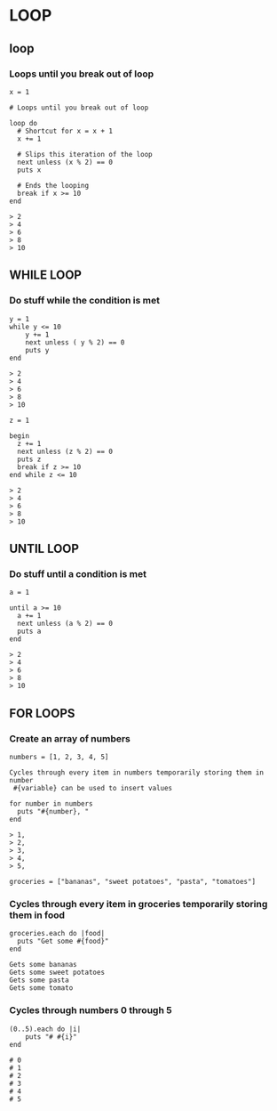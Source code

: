 # LOOP

## loop

### Loops until you break out of loop

```
x = 1
 
# Loops until you break out of loop
 
loop do
  # Shortcut for x = x + 1
  x += 1
 
  # Slips this iteration of the loop
  next unless (x % 2) == 0
  puts x
 
  # Ends the looping
  break if x >= 10
end

> 2
> 4
> 6
> 8
> 10
```

## WHILE LOOP

### Do stuff while the condition is met

```
y = 1
while y <= 10
	y += 1
	next unless ( y % 2) == 0
	puts y
end 

> 2
> 4
> 6
> 8
> 10
```

```
z = 1
 
begin
  z += 1
  next unless (z % 2) == 0
  puts z
  break if z >= 10
end while z <= 10

> 2
> 4
> 6
> 8
> 10
```

## UNTIL LOOP

### Do stuff until a condition is met

```
a = 1
 
until a >= 10
  a += 1
  next unless (a % 2) == 0
  puts a
end

> 2
> 4
> 6
> 8
> 10
```


## FOR LOOPS 

### Create an array of numbers

```
numbers = [1, 2, 3, 4, 5]
```

```
Cycles through every item in numbers temporarily storing them in number
 #{variable} can be used to insert values
```
 
```
for number in numbers
  puts "#{number}, "
end

> 1, 
> 2, 
> 3, 
> 4, 
> 5,
```

```
groceries = ["bananas", "sweet potatoes", "pasta", "tomatoes"]
```

### Cycles through every item in groceries temporarily storing them in food


```
groceries.each do |food|
  puts "Get some #{food}"
end

Gets some bananas
Gets some sweet potatoes
Gets some pasta
Gets some tomato
```

### Cycles through numbers 0 through 5
 
```
(0..5).each do |i|
	puts "# #{i}"
end 

# 0
# 1
# 2
# 3
# 4
# 5
```

 
 


